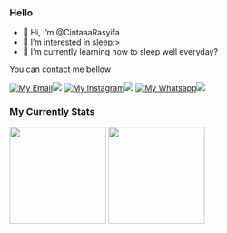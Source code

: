 ### Hello
- 👋 Hi, I’m @CintaaaRasyifa
- 👀 I’m interested in sleep:>
- 🌱 I’m currently learning how to sleep well everyday?

You can contact me bellow

[![My Email](https://img.shields.io/badge/-white?style=for-the-badge&logo=gmail&logoColor=red)![](https://img.shields.io/badge/Gmail-red?style=for-the-badge)](mailto:cintarahmaliyasyifa0@gmail.com)
[![My Instagram](https://img.shields.io/badge/-white?style=for-the-badge&logo=instagram&logoColor=ff3050)![](https://img.shields.io/badge/Instagram-ff3251?style=for-the-badge)](https://www.instagram.com/cintaa_syifa)
[![My Whatsapp](https://img.shields.io/badge/-white?style=for-the-badge&logo=whatsapp&logoColor=success)![](https://img.shields.io/badge/Whatsapp-success?style=for-the-badge)](https://wa.me/6281217344489)

<!---
CintaaaRasyifa/CintaaaRasyifa is a ✨ special ✨ repository because its `README.md` (this file) appears on your GitHub profile.
You can click the Preview link to take a look at your changes.
--->

### My Currently Stats
<div class="badge">
  <img src="https://github-readme-stats.vercel.app/api?username=CintaaaRasyifa&show_icons=true&theme=tokyonight&hide_border=true" height="170px"/>
  <img src="https://github-readme-stats.vercel.app/api/top-langs/?username=CintaaaRasyifa&layout=compact&theme=tokyonight&hide_border=true" height="170px"/>
</div>
